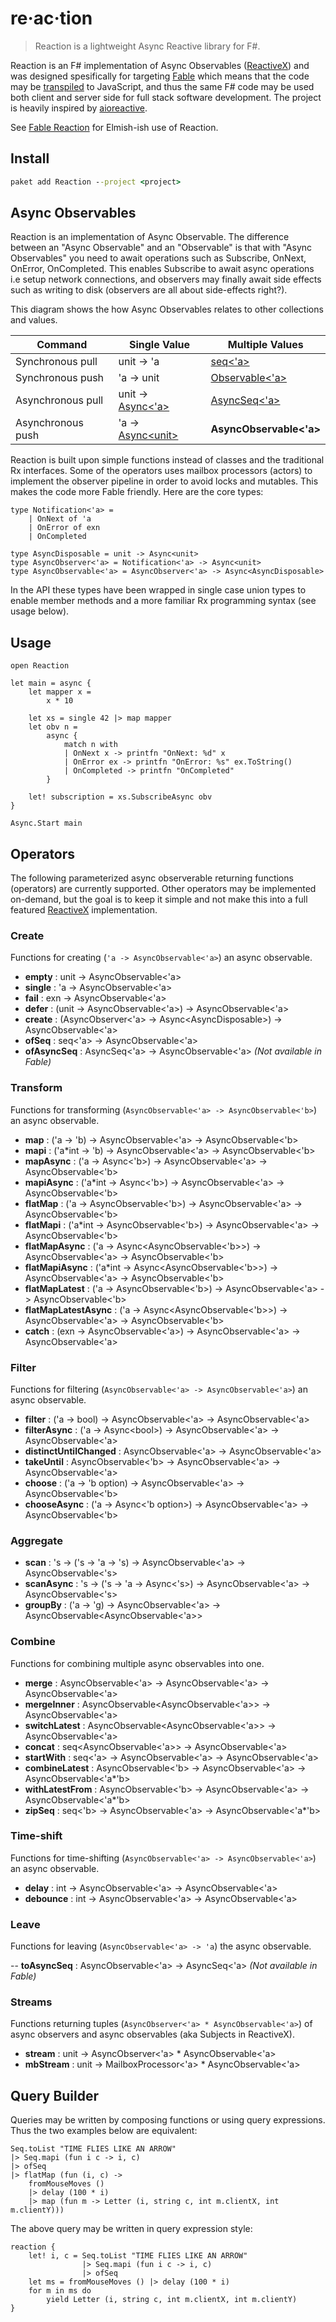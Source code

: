 # re·ac·tion

> Reaction is a lightweight Async Reactive library for F#.

Reaction is an F# implementation of Async Observables ([ReactiveX](http://reactivex.io/)) and was designed spesifically for targeting [Fable](http://fable.io/) which means that the code may be [transpiled](https://en.wikipedia.org/wiki/Source-to-source_compiler) to JavaScript, and thus the same F# code may be used both client and server side for full stack software development. The project is heavily inspired by [aioreactive](https://github.com/dbrattli/aioreactive).

See [Fable Reaction](https://github.com/dbrattli/Fable.Reaction) for Elmish-ish use of Reaction.

## Install

```cmd
paket add Reaction --project <project>
```

## Async Observables

Reaction is an implementation of Async Observable. The difference between an "Async Observable" and an "Observable" is that with "Async Observables" you need to await operations such as Subscribe, OnNext, OnError, OnCompleted. This enables Subscribe to await async operations i.e setup network connections, and observers may finally await side effects such as writing to disk (observers are all about side-effects right?).

This diagram shows the how Async Observables relates to other collections and values.

| Command | Single Value | Multiple Values
| --- | --- | --- |
| Synchronous pull  | unit -> 'a | [seq<'a>](https://msdn.microsoft.com/en-us/visualfsharpdocs/conceptual/collections.seq-module-%5Bfsharp%5D?f=255&MSPPError=-2147217396) |
| Synchronous push  |'a -> unit | [Observable<'a>](http://fsprojects.github.io/FSharp.Control.Reactive/tutorial.html) |
| Asynchronous pull | unit -> [Async<'a>](https://msdn.microsoft.com/en-us/visualfsharpdocs/conceptual/control.async-class-%5Bfsharp%5D) | [AsyncSeq<'a>](http://fsprojects.github.io/FSharp.Control.AsyncSeq/library/AsyncSeq.html) |
| Asynchronous push |'a -> [Async\<unit\>](https://msdn.microsoft.com/en-us/visualfsharpdocs/conceptual/control.async-class-%5Bfsharp%5D) | **AsyncObservable<'a>** |

Reaction is built upon simple functions instead of classes and the traditional Rx interfaces. Some of the operators uses mailbox processors (actors) to implement the observer pipeline in order to avoid locks and mutables. This makes the code more Fable friendly. Here are the core types:

```f#
type Notification<'a> =
    | OnNext of 'a
    | OnError of exn
    | OnCompleted

type AsyncDisposable = unit -> Async<unit>
type AsyncObserver<'a> = Notification<'a> -> Async<unit>
type AsyncObservable<'a> = AsyncObserver<'a> -> Async<AsyncDisposable>
```

In the API these types have been wrapped in single case union types to enable member methods and a more familiar Rx programming syntax (see usage below).

## Usage

```f#
open Reaction

let main = async {
    let mapper x =
        x * 10

    let xs = single 42 |> map mapper
    let obv n =
        async {
            match n with
            | OnNext x -> printfn "OnNext: %d" x
            | OnError ex -> printfn "OnError: %s" ex.ToString()
            | OnCompleted -> printfn "OnCompleted"
        }

    let! subscription = xs.SubscribeAsync obv
}

Async.Start main
```

## Operators

The following parameterized async observerable returning functions (operators) are
currently supported. Other operators may be implemented on-demand, but the goal is to keep it simple
and not  make this into a full featured [ReactiveX](http://reactivex.io/) implementation.

### Create

Functions for creating (`'a -> AsyncObservable<'a>`) an async observable.

- **empty** : unit -> AsyncObservable<'a>
- **single** : 'a -> AsyncObservable<'a>
- **fail** : exn -> AsyncObservable<'a>
- **defer** : (unit -> AsyncObservable<'a>) -> AsyncObservable<'a>
- **create** : (AsyncObserver\<'a\> -> Async\<AsyncDisposable\>) -> AsyncObservable<'a>
- **ofSeq** : seq<'a> -> AsyncObservable<'a>
- **ofAsyncSeq** : AsyncSeq<'a> -> AsyncObservable<'a> *(Not available in Fable)*

### Transform

Functions for transforming (`AsyncObservable<'a> -> AsyncObservable<'b>`) an async observable.

- **map** : ('a -> 'b) -> AsyncObservable<'a> -> AsyncObservable<'b>
- **mapi** : ('a*int -> 'b) -> AsyncObservable<'a> -> AsyncObservable<'b>
- **mapAsync** : ('a -> Async<'b>) -> AsyncObservable<'a> -> AsyncObservable<'b>
- **mapiAsync** : ('a*int -> Async<'b>) -> AsyncObservable<'a> -> AsyncObservable<'b>
- **flatMap** : ('a -> AsyncObservable<'b>) -> AsyncObservable<'a> -> AsyncObservable<'b>
- **flatMapi** : ('a*int -> AsyncObservable<'b>) -> AsyncObservable<'a> -> AsyncObservable<'b>
- **flatMapAsync** : ('a -> Async\<AsyncObservable\<'b\>\>) -> AsyncObservable<'a> -> AsyncObservable<'b>
- **flatMapiAsync** : ('a*int -> Async\<AsyncObservable\<'b\>\>) -> AsyncObservable<'a> -> AsyncObservable<'b>
- **flatMapLatest** : ('a -> AsyncObservable<'b>) -> AsyncObservable<'a> -> AsyncObservable<'b>
- **flatMapLatestAsync** : ('a -> Async\<AsyncObservable\<'b\>\>) -> AsyncObservable<'a> -> AsyncObservable<'b>
- **catch** : (exn -> AsyncObservable<'a>) -> AsyncObservable<'a> -> AsyncObservable<'a>

### Filter

Functions for filtering (`AsyncObservable<'a> -> AsyncObservable<'a>`) an async observable.

- **filter** : ('a -> bool) -> AsyncObservable<'a> -> AsyncObservable<'a>
- **filterAsync** : ('a -> Async\<bool\>) -> AsyncObservable<'a> -> AsyncObservable<'a>
- **distinctUntilChanged** : AsyncObservable<'a> -> AsyncObservable<'a>
- **takeUntil** : AsyncObservable<'b> -> AsyncObservable<'a> -> AsyncObservable<'a>
- **choose** : ('a -> 'b option) -> AsyncObservable<'a> -> AsyncObservable<'b>
- **chooseAsync** : ('a -> Async<'b option>) -> AsyncObservable<'a> -> AsyncObservable<'b>

### Aggregate

- **scan** : 's -> ('s -> 'a -> 's) -> AsyncObservable<'a> -> AsyncObservable<'s>
- **scanAsync** : 's -> ('s -> 'a -> Async<'s>) -> AsyncObservable<'a> -> AsyncObservable<'s>
- **groupBy** : ('a -> 'g) -> AsyncObservable<'a> -> AsyncObservable\<AsyncObservable\<'a\>\>

### Combine

Functions for combining multiple async observables into one.

- **merge** : AsyncObservable<'a> -> AsyncObservable<'a> -> AsyncObservable<'a>
- **mergeInner** : AsyncObservable<AsyncObservable<'a>> -> AsyncObservable<'a>
- **switchLatest** : AsyncObservable<AsyncObservable<'a>> -> AsyncObservable<'a>
- **concat** : seq<AsyncObservable<'a>> -> AsyncObservable<'a>
- **startWith** : seq<'a> -> AsyncObservable<'a> -> AsyncObservable<'a>
- **combineLatest** : AsyncObservable<'b> -> AsyncObservable<'a> -> AsyncObservable<'a*'b>
- **withLatestFrom** : AsyncObservable<'b> -> AsyncObservable<'a> -> AsyncObservable<'a*'b>
- **zipSeq** : seq<'b> -> AsyncObservable<'a> -> AsyncObservable<'a*'b>

### Time-shift

Functions for time-shifting (`AsyncObservable<'a> -> AsyncObservable<'a>`) an async observable.

- **delay** : int -> AsyncObservable<'a> -> AsyncObservable<'a>
- **debounce** : int -> AsyncObservable<'a> -> AsyncObservable<'a>

### Leave

Functions for leaving (`AsyncObservable<'a> -> 'a`) the async observable.

-- **toAsyncSeq** : AsyncObservable<'a> -> AsyncSeq<'a> *(Not available in Fable)*

### Streams

Functions returning tuples (`AsyncObserver<'a> * AsyncObservable<'a>`) of async observers and async
observables (aka Subjects in ReactiveX).

- **stream** : unit -> AsyncObserver<'a> * AsyncObservable<'a>
- **mbStream** : unit -> MailboxProcessor<'a> * AsyncObservable<'a>

## Query Builder

Queries may be written by composing functions or using query expressions. Thus the two examples below are equivalent:

```f#
Seq.toList "TIME FLIES LIKE AN ARROW"
|> Seq.mapi (fun i c -> i, c)
|> ofSeq
|> flatMap (fun (i, c) ->
    fromMouseMoves ()
    |> delay (100 * i)
    |> map (fun m -> Letter (i, string c, int m.clientX, int m.clientY)))
```

The above query may be written in query expression style:

```f#
reaction {
    let! i, c = Seq.toList "TIME FLIES LIKE AN ARROW"
                |> Seq.mapi (fun i c -> i, c)
                |> ofSeq
    let ms = fromMouseMoves () |> delay (100 * i)
    for m in ms do
        yield Letter (i, string c, int m.clientX, int m.clientY)
}
```